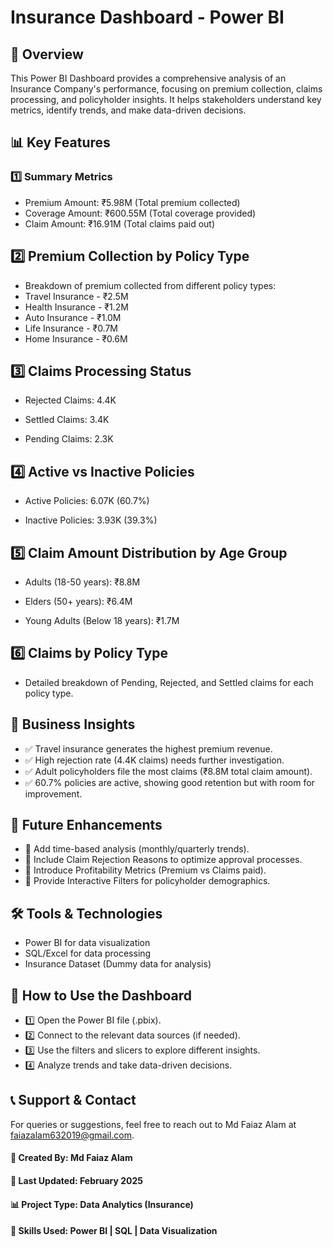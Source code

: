 # Insurance Dashboard - Power BI
## 📌 Overview
This Power BI Dashboard provides a comprehensive analysis of an Insurance Company's performance, focusing on premium collection, claims processing, and policyholder insights. It helps stakeholders understand key metrics, identify trends, and make data-driven decisions.
## 📊 Key Features
### 1️⃣ Summary Metrics
* Premium Amount: ₹5.98M (Total premium collected)
* Coverage Amount: ₹600.55M (Total coverage provided)
* Claim Amount: ₹16.91M (Total claims paid out)
## 2️⃣ Premium Collection by Policy Type
* Breakdown of premium collected from different policy types:
* Travel Insurance - ₹2.5M
* Health Insurance - ₹1.2M
* Auto Insurance - ₹1.0M
* Life Insurance - ₹0.7M
* Home Insurance - ₹0.6M
## 3️⃣ Claims Processing Status

* Rejected Claims: 4.4K 

* Settled Claims: 3.4K

* Pending Claims: 2.3K

## 4️⃣ Active vs Inactive Policies

* Active Policies: 6.07K (60.7%)

* Inactive Policies: 3.93K (39.3%)

## 5️⃣ Claim Amount Distribution by Age Group

* Adults (18-50 years): ₹8.8M

* Elders (50+ years): ₹6.4M

* Young Adults (Below 18 years): ₹1.7M

## 6️⃣ Claims by Policy Type

* Detailed breakdown of Pending, Rejected, and Settled claims for each policy type.
## 🎯 Business Insights

* ✅ Travel insurance generates the highest premium revenue.
* ✅ High rejection rate (4.4K claims) needs further investigation.
* ✅ Adult policyholders file the most claims (₹8.8M total claim amount).
* ✅ 60.7% policies are active, showing good retention but with room for improvement.

## 🚀 Future Enhancements

* 🔹 Add time-based analysis (monthly/quarterly trends).
* 🔹 Include Claim Rejection Reasons to optimize approval processes.
* 🔹 Introduce Profitability Metrics (Premium vs Claims paid).
* 🔹 Provide Interactive Filters for policyholder demographics.
## 🛠️ Tools & Technologies

* Power BI for data visualization
* SQL/Excel for data processing
* Insurance Dataset (Dummy data for analysis)

## 📜 How to Use the Dashboard

* 1️⃣ Open the Power BI file (.pbix).
* 2️⃣ Connect to the relevant data sources (if needed).
* 3️⃣ Use the filters and slicers to explore different insights.
* 4️⃣ Analyze trends and take data-driven decisions.
## 📞 Support & Contact

For queries or suggestions, feel free to reach out to Md Faiaz Alam at faiazalam632019@gmail.com.

#### 📌 Created By: Md Faiaz Alam
#### 📅 Last Updated: February 2025
#### 📊 Project Type: Data Analytics (Insurance)
#### 🚀 Skills Used: Power BI | SQL | Data Visualization


